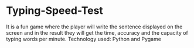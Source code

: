 # Typing-Speed-Test

It is a fun game where the player will write the sentence displayed on the screen and in the result they will get the time, accuracy and the capacity of typing words per minute.
Technology used: Python and Pygame
